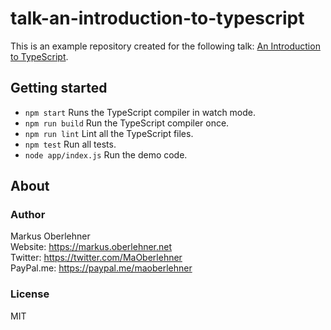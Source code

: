 # talk-an-introduction-to-typescript
This is an example repository created for the following talk: [An Introduction to TypeScript](https://docs.google.com/presentation/d/1HqzuYaruOpZHMoUn4YwXOkmmAoDywWCRoSCRuiyMteY/edit#slide=id.g15692e0f82_0_229).

## Getting started
- `npm start` Runs the TypeScript compiler in watch mode.
- `npm run build` Run the TypeScript compiler once.
- `npm run lint` Lint all the TypeScript files.
- `npm test` Run all tests.
- `node app/index.js` Run the demo code.

## About
### Author
Markus Oberlehner  
Website: https://markus.oberlehner.net  
Twitter: https://twitter.com/MaOberlehner  
PayPal.me: https://paypal.me/maoberlehner

### License
MIT
